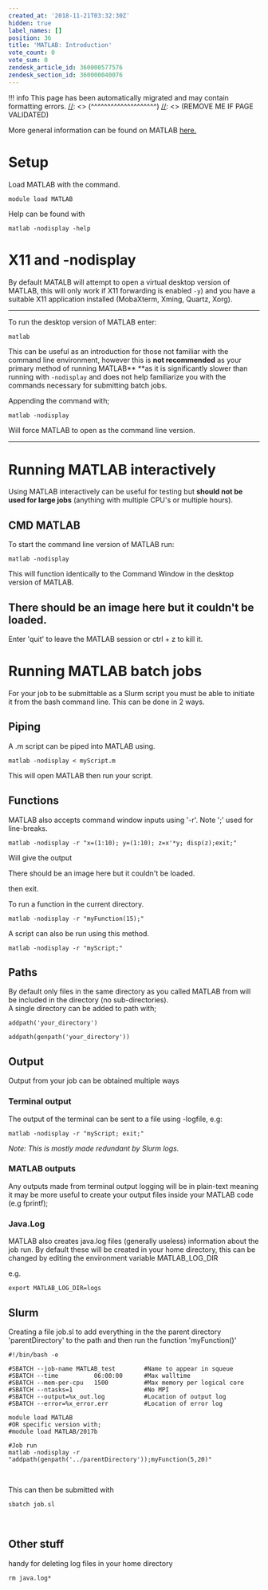 ```yaml
---
created_at: '2018-11-21T03:32:30Z'
hidden: true
label_names: []
position: 36
title: 'MATLAB: Introduction'
vote_count: 0
vote_sum: 0
zendesk_article_id: 360000577576
zendesk_section_id: 360000040076
---
```




[//]: <> (REMOVE ME IF PAGE VALIDATED)
[//]: <> (vvvvvvvvvvvvvvvvvvvv)
!!! info
    This page has been automatically migrated and may contain formatting errors.
[//]: <> (^^^^^^^^^^^^^^^^^^^^)
[//]: <> (REMOVE ME IF PAGE VALIDATED)

More general information can be found on MATLAB
[here.](https://support.nesi.org.nz/hc/en-gb/articles/212639047-MATLAB)

# Setup

Load MATLAB with the command.

    module load MATLAB

Help can be found with

    matlab -nodisplay -help

# X11 and -nodisplay

By default MATALB will attempt to open a virtual desktop version of
MATLAB, this will only work if X11 forwarding is enabled `-y`) and you
have a suitable X11 application installed (MobaXterm, Xming, Quartz,
Xorg).

------------------------------------------------------------------------

To run the desktop version of MATLAB enter:

    matlab

This can be useful as an introduction for those not familiar with the
command line environment, however this is **not recommended** as your
primary method of running MATLAB** **as it is significantly slower than
running with `-nodisplay` and does not help familiarize you with the
commands necessary for submitting batch jobs.

Appending the command with;

    matlab -nodisplay

Will force MATLAB to open as the command line version.

------------------------------------------------------------------------

# Running MATLAB interactively

Using MATLAB interactively can be useful for testing but **should not be
used for large jobs** (anything with multiple CPU's or multiple hours).

## CMD MATLAB

To start the command line version of MATLAB run:

    matlab -nodisplay

This will function identically to the Command Window in the desktop
version of MATLAB.

## There should be an image here but it couldn't be loaded.

Enter 'quit' to leave the MATLAB session or ctrl + z to kill it.

# Running MATLAB batch jobs

For your job to be submittable as a Slurm script you must be able to
initiate it from the bash command line. This can be done in 2 ways.

## Piping

A .m script can be piped into MATLAB using.

    matlab -nodisplay < myScript.m

This will open MATLAB then run your script. 

## Functions

MATLAB also accepts command window inputs using '-r'. Note ';' used for
line-breaks.

    matlab -nodisplay -r "x=(1:10); y=(1:10); z=x'*y; disp(z);exit;"

Will give the output

There should be an image here but it couldn't be loaded.

then exit.

To run a function in the current directory.

    matlab -nodisplay -r "myFunction(15);"

A script can also be run using this method.

    matlab -nodisplay -r "myScript;"

## Paths

By default only files in the same directory as you called MATLAB from
will be included in the directory (no sub-directories).  
A single directory can be added to path with;

    addpath('your_directory') 

    addpath(genpath('your_directory'))

## Output

Output from your job can be obtained multiple ways

### Terminal output

The output of the terminal can be sent to a file using -logfile, e.g:

    matlab -nodisplay -r "myScript; exit;"

*Note: This is mostly made redundant by Slurm logs.*

### MATLAB outputs

Any outputs made from terminal output logging will be in plain-text
meaning it may be more useful to create your output files inside your
MATLAB code (e.g fprintf);

### Java.Log

MATLAB also creates java.log files (generally useless) information about
the job run. By default these will be created in your home directory,
this can be changed by editing the environment variable MATLAB\_LOG\_DIR

e.g.

    export MATLAB_LOG_DIR=logs

## Slurm

Creating a file job.sl to add everything in the the parent directory
'parentDirectory' to the path and then run the function 'myFunction()'

    #!/bin/bash -e

    #SBATCH --job-name MATLAB_test        #Name to appear in squeue
    #SBATCH --time          06:00:00      #Max walltime
    #SBATCH --mem-per-cpu   1500          #Max memory per logical core
    #SBATCH --ntasks=1                    #No MPI
    #SBATCH --output=%x_out.log           #Location of output log
    #SBATCH --error=%x_error.err          #Location of error log

    module load MATLAB
    #OR specific version with;
    #module load MATLAB/2017b

    #Job run
    matlab -nodisplay -r "addpath(genpath('../parentDirectory'));myFunction(5,20)"

 

This can then be submitted with

    sbatch job.sl

 

## Other stuff

handy for deleting log files in your home directory

    rm java.log*
